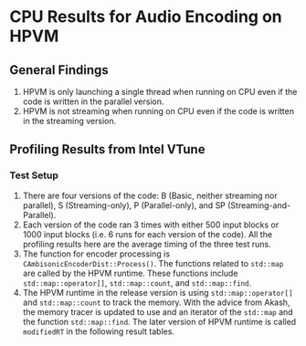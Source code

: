 
# CPU Results for Audio Encoding on HPVM

## General Findings

1. HPVM is only launching a single thread when running on CPU even if the code is written in the parallel version.
2. HPVM is not streaming when running on CPU even if the code is written in the streaming version.

## Profiling Results from Intel VTune

### Test Setup

1. There are four versions of the code: B (Basic, neither streaming nor parallel), S (Streaming-only), P (Parallel-only), and SP (Streaming-and-Parallel).
2. Each version of the code ran 3 times with either 500 input blocks or 1000 input blocks (i.e. 6 runs for each version of the code). All the profiling results here are the average timing of the three test runs.
3. The function for encoder processing is `CAmbisonicEncoderDist::Process()`. The functions related to `std::map` are called by the HPVM runtime. These functions include `std::map::operator[]`, `std::map::count`, and `std::map::find`.
4. The HPVM runtime in the release version is using `std::map::operator[]` and  `std::map::count` to track the memory. With the advice from Akash, the memory tracer is updated to use and an iterator of the `std::map` and the function `std::map::find`. The later version of HPVM runtime is called `modifiedRT` in the following result tables.
